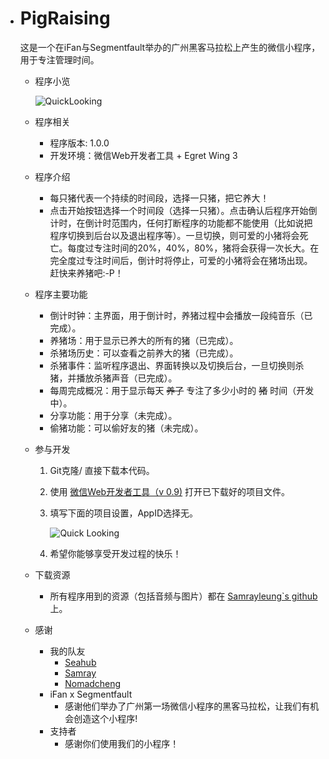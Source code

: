 * # PigRaising

  这是一个在iFan与Segmentfault举办的广州黑客马拉松上产生的微信小程序，用于专注管理时间。

  - 程序小览

    ![QuickLooking](https://github.com/samrayleung/wechat_pit_images/blob/master/assets/img/PigRaising.gif?raw=true)

  - 程序相关

    - 程序版本: 1.0.0
    - 开发环境：微信Web开发者工具 + Egret Wing 3

  - 程序介绍

    - 每只猪代表一个持续的时间段，选择一只猪，把它养大！
    - 点击开始按钮选择一个时间段（选择一只猪）。点击确认后程序开始倒计时，在倒计时范围内，任何打断程序的功能都不能使用（比如说把程序切换到后台以及退出程序等）。一旦切换，则可爱的小猪将会死亡。每度过专注时间的20%，40%，80%，猪将会获得一次长大。在完全度过专注时间后，倒计时将停止，可爱的小猪将会在猪场出现。赶快来养猪吧:-P！

  - 程序主要功能

    - 倒计时钟：主界面，用于倒计时，养猪过程中会播放一段纯音乐（已完成）。
    - 养猪场：用于显示已养大的所有的猪（已完成）。
    - 杀猪场历史：可以查看之前养大的猪（已完成）。
    - 杀猪事件：监听程序退出、界面转换以及切换后台，一旦切换则杀猪，并播放杀猪声音（已完成）。
    - 每周完成概况：用于显示每天 ~~养了~~ 专注了多少小时的 ~~猪~~ 时间（开发中）。
    - 分享功能：用于分享（未完成）。
    - 偷猪功能：可以偷好友的猪（未完成）。

  - 参与开发

    1. Git克隆/ 直接下载本代码。

    2. 使用 [微信Web开发者工具（v 0.9)](https://mp.weixin.qq.com/debug/wxadoc/dev/devtools/download.html?t=1475052055364) 打开已下载好的项目文件。

    3. 填写下面的项目设置，AppID选择无。

       ![Quick Looking](https://raw.githubusercontent.com/SeaHub/PigRaising/master/Help/Settings.png)

    4. 希望你能够享受开发过程的快乐！

  - 下载资源

    - 所有程序用到的资源（包括音频与图片）都在 [Samrayleung`s github](https://github.com/samrayleung/wechat_pit_images) 上。

  - 感谢

    - 我的队友
      - [Seahub](https://seahub.github.io)
      - [Samray](https://github.com/samrayleung)
      - [Nomadcheng](https://github.com/Nomadcheng)
    - iFan x Segmentfault
      - 感谢他们举办了广州第一场微信小程序的黑客马拉松，让我们有机会创造这个小程序!
    - 支持者
      - 感谢你们使用我们的小程序！